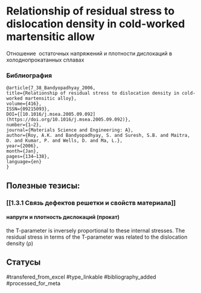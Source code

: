 # Relationship of residual stress to dislocation density in cold-worked martensitic allow

Отношение  остаточных напряжений и плотности дислокаций в холоднопрокатанных сплавах

### Библиография
```
@article{7_38_Bandyopadhyay_2006,
title={Relationship of residual stress to dislocation density in cold-worked martensitic alloy},
volume={416},
ISSN={09215093},
DOI={[10.1016/j.msea.2005.09.092](https://doi.org/10.1016/j.msea.2005.09.092)},
number={1–2},
journal={Materials Science and Engineering: A},
author={Roy, A.K. and Bandyopadhyay, S. and Suresh, S.B. and Maitra, D. and Kumar, P. and Wells, D. and Ma, L.},
year={2006},
month={Jan},
pages={134–138},
language={en}
}
```

## Полезные тезисы:
### [[1.3.1 Связь дефектов решетки и свойств материала]]
#### напруги и плотность дислокаций (прокат)
the T-parameter is inversely proportional to these internal stresses. The residual stress in terms of the T-parameter was related to the dislocation density (ρ)

## Статусы
#transfered_from_excel 
#type_linkable 
#bibliography_added
#processed_for_meta
